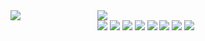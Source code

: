 <div style="display:flex">
    <div style="width:38%">
        <img src=https://github-readme-stats.vercel.app/api/top-langs/?username=qitas&show_icons=true&hide_border=true&theme=dark&hide=CSS,JavaScript />
    </div>
    <div style="width:100%">
        <div>
            <img style="zoom:103%" src=https://github-readme-stats.vercel.app/api?username=qitas&show_icons=true&theme=prussian />
        </div>
        <div>
            <img style="zoom:100%" src=https://tva1.sinaimg.cn/mw690/006bfoyggy1gc4du5hb05g301o01o3yz.gif />
            <img style="zoom:100%" src=https://tva1.sinaimg.cn/mw690/006bfoyggy1gc4du5hb05g301o01o3yz.gif />
            <img style="zoom:100%" src=https://tva1.sinaimg.cn/mw690/006bfoyggy1gc4du5hb05g301o01o3yz.gif />
            <img style="zoom:100%" src=https://tva1.sinaimg.cn/mw690/006bfoyggy1gc4du5hb05g301o01o3yz.gif />
            <img style="zoom:100%" src=https://tva1.sinaimg.cn/mw690/006bfoyggy1gc4du5hb05g301o01o3yz.gif />
            <img style="zoom:100%" src=https://tva1.sinaimg.cn/mw690/006bfoyggy1gc4du5hb05g301o01o3yz.gif />
            <img style="zoom:100%" src=https://tva1.sinaimg.cn/mw690/006bfoyggy1gc4du5hb05g301o01o3yz.gif />
            <img style="zoom:100%" src=https://tva1.sinaimg.cn/mw690/006bfoyggy1gc4du5hb05g301o01o3yz.gif />
        </div>
    </div>
</div>
